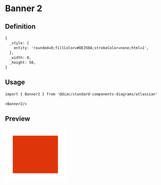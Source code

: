 # Banner 2

## Definition

```
{
  _style: { 
    entity: 'rounded=0;fillColor=#DE350A;strokeColor=none;html=1',
  },
  _width: 0,
  _height: 50,
}
```

## Usage

```
import { Banner2 } from '@diac/standard-components-diagrams/atlassian'

<Banner2/>
```

## Preview

<img src="./banner-2.png" width="200"/>
